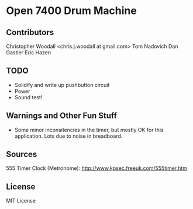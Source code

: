 # Open 7400 Drum Machine

## Contributors
Christopher Woodall <chris.j.woodall at gmail.com>
Tom Nadovich
Dan Gastler
Eric Hazen

## TODO

- Solidify and write up pushbutton circuit
- Power
- Sound test!

## Warnings and Other Fun Stuff

- Some minor inconsitencies in the timer, but mostly OK for this application. Lots due to noise in breadboard.

## Sources

555 Timer Clock (Metronome): http://www.kpsec.freeuk.com/555timer.htm

## License

MIT License
